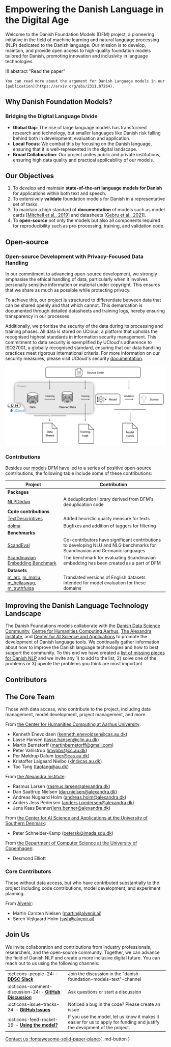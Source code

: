 # Empowering the Danish Language in the Digital Age

Welcome to the Danish Foundation Models (DFM) project, a pioneering initiative in the field of machine learning and natural language processing (NLP) dedicated to the Danish language. Our mission is to develop, maintain, and provide open access to high-quality foundation models tailored for Danish, promoting innovation and inclusivity in language technologies.

!!! abstract "Read the paper"

    You can read more about the argument for Danish Language models in our [publication](https://arxiv.org/abs/2311.07264).

## Why Danish Foundation Models?

### Bridging the Digital Language Divide

- **Global Gap**: The rise of large language models has transformed research and technology, but smaller languages like Danish risk falling behind both in development, evaluation and application.
- **Local Focus**: We combat this by focusing on the Danish language, ensuring that it is well-represented in the digital landscape.
- **Broad Collaboration**: Our project unites public and private institutions, ensuring high data quality and practical applicability of our models.

## Our Objectives

1. To develop and maintain **state-of-the-art language models for Danish** for applications within both text and speech.
2. To extensively **validate** foundation models for Danish in a representative set of tasks.
3. To maintain a high standard of **documentation** of models such as model cards \[[Mitchell et al., 2019](https://arxiv.org/abs/1810.03993)\] and datasheets \[[Gebru et al., 2021](https://cacm.acm.org/magazines/2021/12/256932-datasheets-for-datasets/abstract)\].
4. To **open-source** not only the models but also all components required for reproducibility such as pre-processing, training, and validation code.



## Open-source

###  Open-source Development with Privacy-Focused Data Handling

In our commitment to advancing open-source development, we strongly emphasise the ethical handling of data, particularly when it involves personally sensitive information or material under copyright. This ensures that we share as much as possible while protecting privacy.

To achieve this, our project is structured to differentiate between data that can be shared openly and that which cannot. 
This demarcation is documented through detailed datasheets and training logs, hereby ensuring transparency in our processes.

Additionally, we prioritise the security of the data during its processing and training phases. All data is stored on UCloud, a platform that upholds the recognised highest standards in information security management. This commitment to data security is exemplified by UCloud's adherence to ISO27001, a globally recognised standard, ensuring that our data handling practices meet rigorous international criteria. For more information on our security measures, please visit UCloud's security [documentation](https://docs.cloud.sdu.dk/intro/security.html).

![](_static/structure.png)

### Contributions

Besides our [models](https://www.foundationmodels.dk/models/) DFM have led to a series of positive open-source contributions, the following table include some of these contributions:


| Project                                                                                                                                                                                                                                                                            | Contribution                                                                                        |
| ---------------------------------------------------------------------------------------------------------------------------------------------------------------------------------------------------------------------------------------------------------------------------------- | --------------------------------------------------------------------------------------------------- |
| **Packages**                                                                                                                                                                                                                                                                       |                                                                                                     |
| [NLPDedup](https://github.com/saattrupdan/NLPDedup)                                                                                                                                                                                                                                | A deduplication library derived from DFM's deduplication code                                       |
| **Code contributions**                                                                                                                                                                                                                                                             |                                                                                                     |
| [TextDescriptives](https://hlasse.github.io/TextDescriptives/)                                                                                                                                                                                                                     | Added heuristic quality measure for texts                                                           |
| [dolma](https://github.com/allenai/dolma)                                                                                                                                                                                                                                          | Bugfixes and addition of taggers for filtering                                                      |
| **Benchmarks**                                                                                                                                                                                                                                                                     |                                                                                                     |
| [ScandEval](https://scandeval.com)                                                                                                                                                                                                                                                 | Co-contributors have significant contributions to developing NLU and NLG benchmarks for Scandinavian and Germanic languages |
| [Scandinavian Embedding Benchmark](https://kennethenevoldsen.github.io/scandinavian-embedding-benchmark/)                                                                                                                                                                          | The benchmark for evaluating Scandinavian embedding has been created as a part of DFM               |
| **Datasets**                                                                                                                                                                                                                                                                       |                                                                                                     |
| [m_arc](https://huggingface.co/datasets/alexandrainst/m_arc), [m_mmlu](https://huggingface.co/datasets/alexandrainst/m_mmlu), [m_hellaswag](https://huggingface.co/datasets/alexandrainst/m_hellaswag), [m_truthfulqa](https://huggingface.co/datasets/alexandrainst/m_truthfulqa) | Translated versions of English datasets intended for model evaluation for these domains             |


<!-- 
temp. removed (see DDSC slack channel: NLP)

| [dagw_reddit_filtered_v1.0.0](https://huggingface.co/datasets/DDSC/dagw_reddit_filtered_v1.0.0)                        | A filtered version of the Danish Gigaword, including reddit   | 
| **Lexical Resources**                                                                                                  |                                                               |
| [Detailed Word Frequencies](https://huggingface.co/collections/chcaa/danish-word-frequencies-65ba3f61875c73327d1691b2) | Detailed word frequencies across domain and pos-tags          |

-->

## Improving the Danish Language Technology Landscape

The Danish Foundations models collaborate with the [Danish Data Science Community](https://danskdatascience.dk/), [Centre for Humanities Computing Aarhus](https://chcaa.io/), [The Alexandra Institute](https://alexandra.dk), and [Center for AI Science and Applications](https://sdu.dk/casa) to promote the development of Danish language tools. We continually gather information about how to improve the Danish language technologies and how to best support the community. To this end we have created a [list of missing pieces for Danish NLP](https://github.com/centre-for-humanities-computing/danish-foundation-models/discussions/categories/missing-pieces-for-danish-nlp) and we invite any 1) to add to the list, 2) solve one of the problems or 3) upvote the problems you think are most important.

## Contributors

## The Core Team
Those with data access, who contribute to the project, including data management, model development, project management, and more.

From [the Center for Humanities Computing at Aarhus University](https://chc.au.dk/):

  - Kenneth Enevoldsen ([kenneth.enevoldsen@cas.au.dk](mailto:kenneth.enevoldsen@cas.au.dk))
  - Lasse Hansen ([lasse.hansen@clin.au.dk](lasse.hansen@clin.au.dk))
  - Martin Bernstorff ([martinbernstorff@gmail.com](martinbernstorff@gmail.com))
  - Peter Vahlstrup ([imvpbv@cc.au.dk](imvpbv@cc.au.dk))
  - Per Møldrup Dalum ([per@cas.au.dk](per@cas.au.dk))
  - Kristoffer Laigaard Nielbo ([kln@cas.au.dk](kln@cas.au.dk))
  - Tao Tang ([taotang@au.dk](taotang@au.dk))

From [the Alexandra Institute](https://alexandra.dk/):

  - Rasmus Larsen ([rasmus.larsen@alexandra.dk](rasmus.larsen@alexandra.dk))
  - Dan Saattrup Nielsen ([dan.nielsen@alexandra.dk](dan.nielsen@alexandra.dk))
  - Andreas Nugaard Holm ([andreas.holm@alexandra.dk](andreas.holm@alexandra.dk))
  - Anders Jess Pedersen ([anders.j.pedersen@alexandra.dk](anders.j.pedersen@alexandra.dk))
  - Jens Kaas Benner([jens.benner@alexandra.dk](jens.benner@alexandra.dk))

From [the Center for AI Science and Applications at the University of Southern Denmark](https://sdu.dk/casa):

  - Peter Schneider-Kamp ([petersk@imada.sdu.dk](petersk@imada.sdu.dk))

From [the Department of Computer Science at the University of Copenhagen](https://di.ku.dk/):

  - Desmond Elliott

### Core Contributors
Those without data access, but who have contributed substantially to the project including code contributions, model development, and experiment planning.

From [Alvenir](https://www.alvenir.ai/):

  - Martin Carsten Nielsen ([martin@alvenir.ai](martin@alvenir.ai))
  - Søren Vejlgaard Holm ([swh@alvenir.ai](swh@alvenir.ai))

## Join Us

We invite collaboration and contributions from industry professionals, researchers, and the open-source community. Together, we can advance the field of Danish NLP and create a more inclusive digital future. You can reach out to us using the following channels:


|                                                                                                                                                                         |                                                                                                                            |
| ----------------------------------------------------------------------------------------------------------------------------------------------------------------------- | -------------------------------------------------------------------------------------------------------------------------- |
| :octicons-people-24: - [**DDSC Slack**](https://join.slack.com/t/danskdatascie-o8m9638/shared_invite/zt-1jh2dwmj4-D_mjywfXERvVP75n9O0ykg)                               | Join the discussion in the "danish-foundation-models-text"-channel                                                         |
| :octicons-comment-discussion-24: -  [**GitHub Discussion**](https://github.com/centre-for-humanities-computing/danish-foundation-models/discussions)                    | Ask questions or start a discussion                                                                                        |
| :octicons-issue-tracks-24: - [**GitHub Issues**](https://github.com/centre-for-humanities-computing/danish-foundation-models/issues)                                    | Noticed a bug in the code? Please create an issue                                                                          |
| :octicons-feed-rocket-16: - [**Using the model?**](https://github.com/centre-for-humanities-computing/danish-foundation-models/discussions/categories/using-our-models) | If you use the model, let us know it makes it easier for us to apply for funding and justify the devopment of the project. |

[Contact us :fontawesome-solid-paper-plane:](mailto:kenneth.enevoldsen@cas.au.dk){ .md-button }
